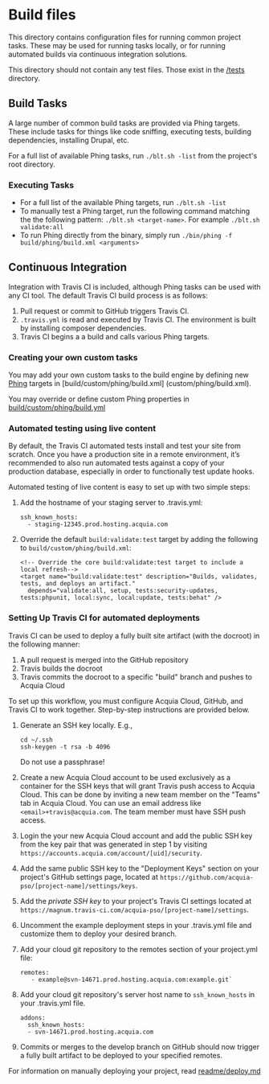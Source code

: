 # Build files

This directory contains configuration files for running common project tasks. These may be used for running tasks locally, or for running automated builds via continuous integration solutions.

This directory should not contain any test files. Those exist in the [/tests](/tests) directory.

## Build Tasks

A large number of common build tasks are provided via Phing targets. These include tasks for things like code sniffing, executing tests, building dependencies, installing Drupal, etc.

For a full list of available Phing tasks, run `./blt.sh -list` from the project's root directory.

### Executing Tasks

* For a full list of the available Phing targets, run `./blt.sh -list`
* To manually test a Phing target, run the following command matching the the following pattern: `./blt.sh <target-name>`. For example `./blt.sh validate:all`
* To run Phing directly from the binary, simply run `./bin/phing -f build/phing/build.xml <arguments>`

## <a name="ci"></a> Continuous Integration

Integration with Travis CI is included, although Phing tasks can be used with any CI tool. The default Travis CI build process is as follows:

1. Pull request or commit to GitHub triggers Travis CI.
1. `.travis.yml` is read and executed by Travis CI. The environment is built by installing composer dependencies.
1. Travis CI begins a a build and calls various Phing targets.

### Creating your own custom tasks

You may add your own custom tasks to the build engine by defining new [Phing](https://www.phing.info/) targets in [build/custom/phing/build.xml]
(custom/phing/build.xml).

You may override or define custom Phing properties in [build/custom/phing/build.yml](custom/phing/build.yml)

### Automated testing using live content

By default, the Travis CI automated tests install and test your site from scratch. Once you have a production site in a remote environment, it’s recommended to also run automated tests against a copy of your production database, especially in order to functionally test update hooks.

Automated testing of live content is easy to set up with two simple steps:

1. Add the hostname of your staging server to .travis.yml:

     ```
     ssh_known_hosts:
       - staging-12345.prod.hosting.acquia.com
     ```
2. Override the default `build:validate:test` target by adding the following to `build/custom/phing/build.xml`:

     ```
     <!-- Override the core build:validate:test target to include a local refresh-->
     <target name="build:validate:test" description="Builds, validates, tests, and deploys an artifact."
       depends="validate:all, setup, tests:security-updates, tests:phpunit, local:sync, local:update, tests:behat" />
     ```

### Setting Up Travis CI for automated deployments

Travis CI can be used to deploy a fully built site artifact (with the docroot) in the following manner:

1. A pull request is merged into the GitHub repository
2. Travis builds the docroot
3. Travis commits the docroot to a specific "build" branch and pushes to Acquia Cloud

To set up this workflow, you must configure Acquia Cloud, GitHub, and Travis CI to work together. Step-by-step instructions are provided below.


1. Generate an SSH key locally. E.g.,

     ```
     cd ~/.ssh
     ssh-keygen -t rsa -b 4096
     ```

   Do not use a passphrase!
1. Create a new Acquia Cloud account to be used exclusively as a container for the SSH keys that will grant Travis push access to Acquia Cloud. This can be done by inviting a new team member on the "Teams" tab in Acquia Cloud. You can use an email address like `<email>+travis@acquia.com`. The team member must have SSH push access.
1. Login the your new Acquia Cloud account and add the public SSH key from the key pair that was generated in step 1 by visiting `https://accounts.acquia.com/account/[uid]/security`.
1. Add the same public SSH key to the "Deployment Keys" section on your project's GitHub settings page, located at `https://github.com/acquia-pso/[project-name]/settings/keys`.
1. Add the _private SSH key_ to your project's Travis CI settings located at `https://magnum.travis-ci.com/acquia-pso/[project-name]/settings`.
1. Uncomment the example deployment steps in your .travis.yml file and customize them to deploy your desired branch.
1. Add your cloud git repository to the remotes section of your project.yml file:

    ```
    remotes:
       - example@svn-14671.prod.hosting.acquia.com:example.git`
    ```

1. Add your cloud git repository's server host name to `ssh_known_hosts` in your .travis.yml file.

    ```
    addons:
      ssh_known_hosts:
      - svn-14671.prod.hosting.acquia.com
    ```

1. Commits or merges to the develop branch on GitHub should now trigger a fully built artifact to be deployed to your specified remotes.

For information on manually deploying your project, read [readme/deploy.md](readme/deploy.md)

